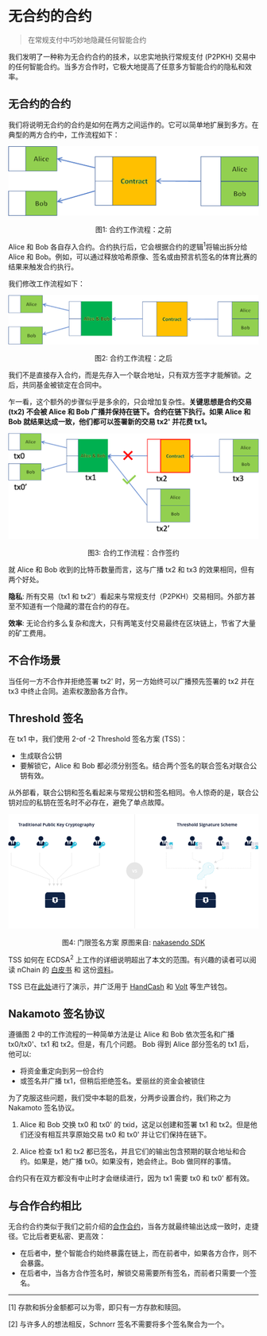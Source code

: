 # 无合约的合约

> 在常规支付中巧妙地隐藏任何智能合约

我们发明了一种称为无合约合约的技术，以忠实地执行常规支付 (P2PKH) 交易中的任何智能合约。当多方合作时，它极大地提高了任意多方智能合约的隐私和效率。

## 无合约的合约

我们将说明无合约的合约是如何在两方之间运作的。它可以简单地扩展到多方。在典型的两方合约中，工作流程如下：

![工作流程](./workflow.png)

<center>图1: 合约工作流程：之前</center>

Alice 和 Bob 各自存入合约。合约执行后，它会根据合约的逻辑<sup>1</sup>将输出拆分给 Alice 和 Bob。例如，可以通过释放哈希原像、签名或由预言机签名的体育比赛的结果来触发合约执行。

我们修改工作流程如下：

![工作流程](./workflow2.png)
<center>图2: 合约工作流程：之后</center>

我们不是直接存入合约，而是先存入一个联合地址，只有双方签字才能解锁。之后，共同基金被锁定在合同中。

乍一看，这个额外的步骤似乎是多余的，只会增加复杂性。**关键思想是合约交易 (tx2) 不会被 Alice 和 Bob 广播并保持在链下。合约在链下执行。如果 Alice 和 Bob 就结果达成一致，他们都可以签署新的交易 tx2' 并花费 tx1。**

![工作流程](./workflow3.png)
<center>图3: 合约工作流程：合作签约</center>

就 Alice 和 Bob 收到的比特币数量而言，这与广播 tx2 和 tx3 的效果相同，但有两个好处。

**隐私**: 所有交易（tx1 和 tx2'）看起来与常规支付（P2PKH）交易相同。外部方甚至不知道有一个隐藏的潜在合约的存在。

**效率**: 无论合约多么复杂和庞大，只有两笔支付交易最终在区块链上，节省了大量的矿工费用。

## 不合作场景

当任何一方不合作并拒绝签署 tx2' 时，另一方始终可以广播预先签署的 tx2 并在 tx3 中终止合同。追索权激励各方合作。

## Threshold 签名

在 tx1 中，我们使用 2-of -2 Threshold 签名方案 (TSS)：

- 生成联合公钥
- 要解锁它，Alice 和 Bob 都必须分别签名。结合两个签名的联合签名对联合公钥有效。

从外部看，联合公钥和签名看起来与常规公钥和签名相同。令人惊奇的是，联合公钥对应的私钥在签名时不必存在，避免了单点故障。

![工作流程](./threshold.png)

<center>图4: 门限签名方案  原图来自: <a href="https://nakasendoproject.org"> nakasendo SDK </a></center>

TSS 如何在 ECDSA<sup>2</sup> 上工作的详细说明超出了本文的范围。有兴趣的读者可以阅读 nChain 的 [白皮书](https://nakasendoproject.org/Threshold-Signatures-whitepaper-nchain.pdf) 和 这份[资料](https://medium.com/kzen-networks/threshold-signatures-private-key-the-next-generation-f27b30793b)。

TSS 已在[此处](https://youtu.be/mOLiwmudaws)进行了演示，并广泛用于 [HandCash](https://handcash.medium.com/handcash-goes-keyless-b86d27339254) 和 [Volt](https://volt.id/) 等生产钱包。

## Nakamoto 签名协议

遵循图 2 中的工作流程的一种简单方法是让 Alice 和 Bob 依次签名和广播 tx0/tx0'、tx1 和 tx2。但是，有几个问题。 Bob 得到 Alice 部分签名的 tx1 后，他可以:

- 将资金重定向到另一份合约
- 或签名并广播 tx1，但稍后拒绝签名。爱丽丝的资金会被锁住

为了克服这些问题，我们受中本聪的启发，分两步设置合约，我们称之为 Nakamoto 签名协议。

1. Alice 和 Bob 交换 tx0 和 tx0' 的 txid，这足以创建和签署 tx1 和 tx2。但是他们还没有相互共享原始交易 tx0 和 tx0' 并让它们保持在链下。

2. Alice 检查 tx1 和 tx2 都已签名，并且它们的输出包含预期的联合地址和合约。如果是，她广播 tx0。如果没有，她会终止。Bob 做同样的事情。

合约只有在双方都没有中止时才会继续进行，因为 tx1 需要 tx0 和 tx0' 都有效。


## 与合作合约相比

无合约合约类似于我们之前介绍的[合作合约](https://xiaohuiliu.medium.com/cooperative-smart-contracts-730c7186fc6c)，当各方就最终输出达成一致时，走捷径。它比后者更私密、更高效：

- 在后者中，整个智能合约始终暴露在链上，而在前者中，如果各方合作，则不会暴露。
- 在后者中，当各方合作签名时，解锁交易需要所有签名，而前者只需要一个签名。

------------

[1] 存款和拆分金额都可以为零，即只有一方存款和赎回。

[2] 与许多人的想法相反，Schnorr 签名不需要将多个签名聚合为一个。
